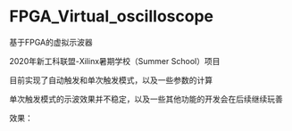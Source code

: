 # FPGA_Virtual_oscilloscope
基于FPGA的虚拟示波器

2020年新工科联盟-Xilinx暑期学校（Summer School）项目

目前实现了自动触发和单次触发模式，以及一些参数的计算

单次触发模式的示波效果并不稳定，以及一些其他功能的开发会在后续继续玩善



效果：
